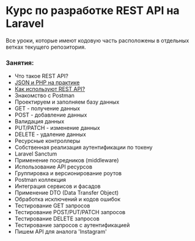 # Курс по разработке REST API на Laravel

Все уроки, которые имеют кодовую часть расположены в отдельных 
ветках текущего репозитория.

### Занятия:

- Что такое REST API?
- [JSON и PHP на практике](https://github.com/somecode-pro/laravel-api-development/tree/json)
- [Как используют REST API?](https://github.com/somecode-pro/laravel-api-development/tree/how-use-rest-api)
- Знакомство с Postman
- Проектируем и заполняем базу данных
- GET - получение данных
- POST - добавление данных
- Валидация данных
- PUT/PATCH - изменение данных
- DELETE - удаление данных
- Ресурсные контроллеры
- Собственная реализация аутентификации по токену
- Laravel Sanctum
- Применение посредников (middleware)
- Использование API ресурсов
- Группировка и версионирование роутов
- Postman коллекция
- Интеграция сервисов и фасадов
- Применение DTO (Data Transfer Object)
- Обработка исключений и кодов ошибок
- Тестирование GET запросов
- Тестирование POST/PUT/PATCH запросов
- Тестирование DELETE запросов
- Тестирование запросов с аутентификацией
- Пишем API для аналога 'Instagram'